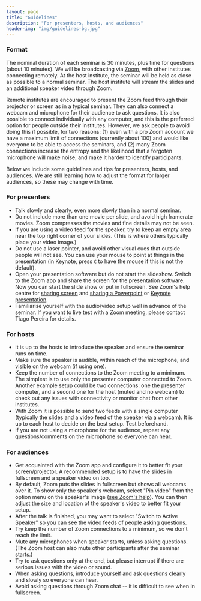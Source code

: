 ```yaml
---
layout: page
title: "Guidelines"
description: "For presenters, hosts, and audiences"
header-img: "img/guidelines-bg.jpg"
---
```

### Format

The nominal duration of each seminar is 30 minutes, plus time for questions (about 10 minutes). We will be broadcasting via [Zoom](https://zoom.us), with other institutes connecting remotely. At the host institute, the seminar will be held as close as possible to a normal seminar. The host institute will stream the slides and an additional speaker video through Zoom.

Remote institutes are encouraged to present the Zoom feed through their projector or screen as in a typical seminar. They can also connect a webcam and microphone for their audience to ask questions. It is also possible to connect individually with any computer, and this is the preferred option for people outside their institutes. However, we ask people to avoid doing this if possible, for two reasons: (1) even with a pro Zoom account we have a maximum limit of connections (currently about 100) and would like everyone to be able to access the seminars, and (2) many Zoom connections increase the entropy and the likelihood that a forgoten microphone will make noise, and make it harder to identify participants.

Below we include some guidelines and tips for presenters, hosts, and audiences. We are still learning how to adjust the format for larger audiences, so these may change with time.


### For presenters

* Talk slowly and clearly, even more slowly than in a normal seminar.
* Do not include more than one movie per slide, and avoid high framerate movies. Zoom compresses the movies and fine details may not be seen.
* If you are using a video feed for the speaker, try to keep an empty area near the top right corner of your slides. (This is where others typically place your video image.)
* Do not use a laser pointer, and avoid other visual cues that outside people will not see. You can use your mouse to point at things in the presentation (in Keynote, press ``C`` to have the mouse if this is not the default).
* Open your presentation software but do not start the slideshow. Switch to the Zoom app and share the screen for the presentation software. Now you can start the slide show or put in fullscreen. See Zoom's help centre for <a href="https://support.zoom.us/hc/en-us/articles/201362153-How-Do-I-Share-My-Screen-" style="text-decoration:underline">sharing screen</a> and <a href="https://support.zoom.us/hc/en-us/articles/203395347-Screen-Sharing-with-Powerpoint" style="text-decoration:underline">sharing a Powerpoint</a> or <a href="https://support.zoom.us/hc/en-us/articles/201362963-Screen-Share-A-Keynote-Presentation" style="text-decoration:underline">Keynote presentation</a>.
* Familiarise yourself with the audio/video setup well in advance of the seminar. If you want to live test with a Zoom meeting, please contact Tiago Pereira for details.

### For hosts

* It is up to the hosts to introduce the speaker and ensure the seminar runs on time.
* Make sure the speaker is audible, within reach of the microphone, and visible on the webcam (if using one).
* Keep the number of connections to the Zoom meeting to a minimum. The simplest is to use only the presenter computer connected to Zoom. Another example setup could be two connections: one the presenter computer, and a second one for the host (muted and no webcam) to check out any issues with connectivity or monitor chat from other institutes.
* With Zoom it is possible to send two feeds with a single computer (typically the slides and a video feed of the speaker via a webcam). It is up to each host to decide on the best setup. Test beforehand.
* If you are not using a microphone for the audience, repeat any questions/comments on the microphone so everyone can hear.

### For audiences

* Get acquainted with the Zoom app and configure it to better fit your screen/projector. A recommended setup is to have the slides in fullscreen and a speaker video on top.
* By default, Zoom puts the slides in fullscreen but shows all webcams over it. To show only the speaker's webcam, select "Pin video" from the option menu on the speaker's image (<a href="https://support.zoom.us/hc/en-us/articles/201362743-How-To-Pin-Screen-or-Screens-" style="text-decoration:underline">see Zoom's help</a>). You can then adjust the size and location of the speaker's video to better fit your setup.
* After the talk is finished, you may want to select "Switch to Active Speaker" so you can see the video feeds of people asking questions.
* Try keep the number of Zoom connections to a minimum, so we don't reach the limit.
* Mute any microphones when speaker starts, unless asking questions. (The Zoom host can also mute other participants after the seminar starts.)
* Try to ask questions only at the end, but please interrupt if there are serious issues with the video or sound.
* When asking questions, introduce yourself and ask questions clearly and slowly so everyone can hear.
* Avoid asking questions through Zoom chat -- it is difficult to see when in fullscreen.
